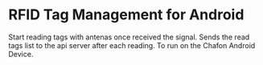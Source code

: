 # RFID Tag Management for Android
Start reading tags with antenas once received the signal.
Sends the read tags list to the api server after each reading.
To run on the Chafon Android Device.
